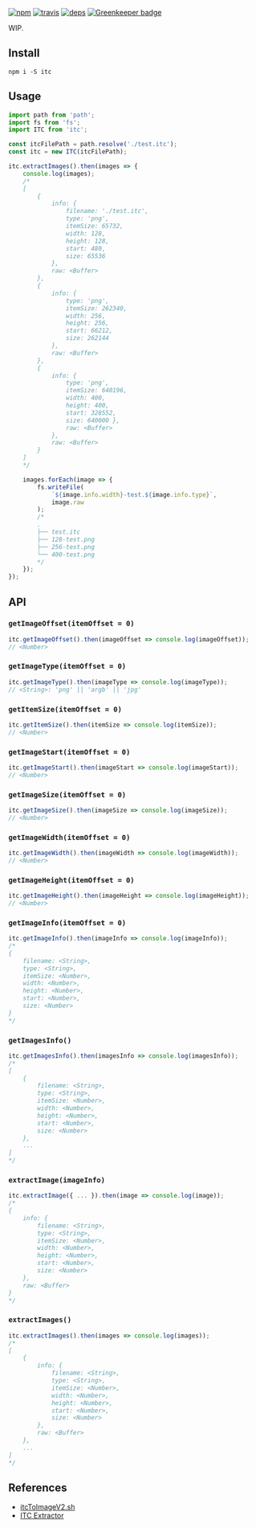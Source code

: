 [![npm](https://img.shields.io/npm/v/itc.svg?style=flat-square)](https://www.npmjs.com/package/itc)
[![travis](http://img.shields.io/travis/deepsweet/itc.svg?style=flat-square)](https://travis-ci.org/deepsweet/itc)
[![deps](http://img.shields.io/david/deepsweet/itc.svg?style=flat-square)](https://david-dm.org/deepsweet/itc) [![Greenkeeper badge](https://badges.greenkeeper.io/deepsweet/itc.svg)](https://greenkeeper.io/)

WIP.

## Install

```
npm i -S itc
```

## Usage

```js
import path from 'path';
import fs from 'fs';
import ITC from 'itc';

const itcFilePath = path.resolve('./test.itc');
const itc = new ITC(itcFilePath);

itc.extractImages().then(images => {
    console.log(images);
    /*
    [
        {
            info: {
                filename: './test.itc',
                type: 'png',
                itemSize: 65732,
                width: 128,
                height: 128,
                start: 480,
                size: 65536
            },
            raw: <Buffer>
        },
        {
            info: {
                type: 'png',
                itemSize: 262340,
                width: 256,
                height: 256,
                start: 66212,
                size: 262144
            },
            raw: <Buffer>
        },
        {
            info: {
                type: 'png',
                itemSize: 640196,
                width: 400,
                height: 400,
                start: 328552,
                size: 640000 },
                raw: <Buffer>
            },
            raw: <Buffer>
        }
    ]
    */

    images.forEach(image => {
        fs.writeFile(
            `${image.info.width}-test.${image.info.type}`,
            image.raw
        );
        /*
        .
        ├── test.itc
        ├── 128-test.png
        ├── 256-test.png
        └── 400-test.png
        */
    });
});
```

## API

### `getImageOffset(itemOffset = 0)`

```js
itc.getImageOffset().then(imageOffset => console.log(imageOffset));
// <Number>
```

### `getImageType(itemOffset = 0)`

```js
itc.getImageType().then(imageType => console.log(imageType));
// <String>: 'png' || 'argb' || 'jpg'
```

### `getItemSize(itemOffset = 0)`

```js
itc.getItemSize().then(itemSize => console.log(itemSize));
// <Number>
```

### `getImageStart(itemOffset = 0)`

```js
itc.getImageStart().then(imageStart => console.log(imageStart));
// <Number>
```

### `getImageSize(itemOffset = 0)`

```js
itc.getImageSize().then(imageSize => console.log(imageSize));
// <Number>
```

### `getImageWidth(itemOffset = 0)`

```js
itc.getImageWidth().then(imageWidth => console.log(imageWidth));
// <Number>
```

### `getImageHeight(itemOffset = 0)`

```js
itc.getImageHeight().then(imageHeight => console.log(imageHeight));
// <Number>
```

### `getImageInfo(itemOffset = 0)`

```js
itc.getImageInfo().then(imageInfo => console.log(imageInfo));
/*
{
    filename: <String>,
    type: <String>,
    itemSize: <Number>,
    width: <Number>,
    height: <Number>,
    start: <Number>,
    size: <Number>
}
*/
```

### `getImagesInfo()`

```js
itc.getImagesInfo().then(imagesInfo => console.log(imagesInfo));
/*
[
    {
        filename: <String>,
        type: <String>,
        itemSize: <Number>,
        width: <Number>,
        height: <Number>,
        start: <Number>,
        size: <Number>
    },
    ...
]
*/
```

### `extractImage(imageInfo)`

```js
itc.extractImage({ ... }).then(image => console.log(image));
/*
{
    info: {
        filename: <String>,
        type: <String>,
        itemSize: <Number>,
        width: <Number>,
        height: <Number>,
        start: <Number>,
        size: <Number>
    },
    raw: <Buffer>
}
*/
```

### `extractImages()`

```js
itc.extractImages().then(images => console.log(images));
/*
[
    {
        info: {
            filename: <String>,
            type: <String>,
            itemSize: <Number>,
            width: <Number>,
            height: <Number>,
            start: <Number>,
            size: <Number>
        },
        raw: <Buffer>
    },
    ...
]
*/
```

## References

* [itcToImageV2.sh](https://github.com/kyro38/MiscStuff/blob/master/Useless/itc/itcToImageV2.sh)
* [ITC Extractor](http://www.sffjunkie.co.uk/python-itc.html)
